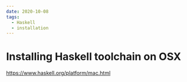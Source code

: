 ```yaml
---
date: 2020-10-08
tags: 
  - Haskell
  - installation
---
```


# Installing Haskell toolchain on OSX

https://www.haskell.org/platform/mac.html
